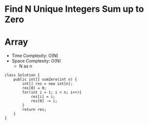 # Find N Unique Integers Sum up to Zero
# Array
* Time Complexity: O(N)
* Space Complexity: O(N)
	* N as n
```
class Solution {
    public int[] sumZero(int n) {
        int[] res = new int[n];
        res[0] = 0;
        for(int i = 1; i < n; i++){
            res[i] = i;
            res[0] -= i;
        }
        return res;
    }
}
```